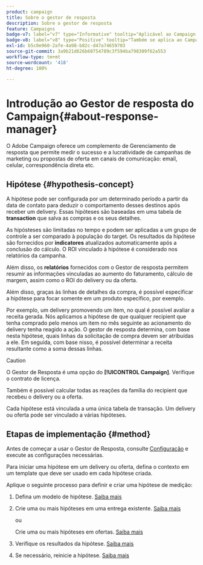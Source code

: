 ```yaml
---
product: campaign
title: Sobre o gestor de resposta
description: Sobre o gestor de resposta
feature: Campaigns
badge-v7: label="v7" type="Informative" tooltip="Aplicável ao Campaign Classic v7"
badge-v8: label="v8" type="Positive" tooltip="Também se aplica ao Campaign v8"
exl-id: b5c0e960-2afe-4a98-b82c-d47a74659703
source-git-commit: 3a9b21d626b60754789c3f594ba798309f62a553
workflow-type: tm+mt
source-wordcount: '418'
ht-degree: 100%

---
```


# Introdução ao Gestor de resposta do Campaign{#about-response-manager}



O Adobe Campaign oferece um complemento de Gerenciamento de resposta que permite medir o sucesso e a lucratividade de campanhas de marketing ou propostas de oferta em canais de comunicação: email, celular, correspondência direta etc.

## Hipótese {#hypothesis-concept}

A hipótese pode ser configurada por um determinado período a partir da data de contato para deduzir o comportamento desses destinos após receber um delivery. Essas hipóteses são baseadas em uma tabela de **transaction** que salva as compras e os seus detalhes.

As hipósteses são limitadas no tempo e podem ser aplicadas a um grupo de controle a ser comparado à população do target. Os resultados da hipótese são fornecidos por **indicatores** atualizados automaticamente após a conclusão do cálculo. O ROI vinculado à hipótese é considerado nos relatórios da campanha.

Além disso, os **relatórios** fornecidos com o Gestor de resposta permitem resumir as informações vinculadas ao aumento do faturamento, cálculo de margem, assim como o ROI do delivery ou da oferta.

Além disso, graças às linhas de detalhes da compra, é possível especificar a hipótese para focar somente em um produto específico, por exemplo.

Por exemplo, um delivery promovendo um item, no qual é possível avaliar a receita gerada. Nós aplicamos a hipótese de que qualquer recipient que tenha comprado pelo menos um item no mês seguinte ao acionamento do delivery tenha reagido a ação. O gestor de resposta determina, com base nesta hipótese, quais linhas da solicitação de compra devem ser atribuídas a ele. Em seguida, com base nisso, é possível determinar a receita resultante como a soma dessas linhas.

>[!CAUTION]
>
>O Gestor de Resposta é uma opção do **[!UICONTROL Campaign]**. Verifique o contrato de licença.

Também é possível calcular todas as reações da família do recipient que recebeu o delivery ou a oferta.

Cada hipótese está vinculada a uma única tabela de transação. Um delivery ou oferta pode ser vinculado a várias hipóteses.

## Etapas de implementação {#method}

Antes de começar a usar o Gestor de Resposta, consulte [Configuração](configuration.md) e execute as configurações necessárias.

Para iniciar uma hipótese em um delivery ou oferta, defina o contexto em um template que deve ser usado em cada hipótese criada.

Aplique o seguinte processo para definir e criar uma hipótese de medição:

1. Defina um modelo de hipótese. [Saiba mais](hypothesis-templates.md#creating-a-hypothesis-model)
1. Crie uma ou mais hipóteses em uma entrega existente. [Saiba mais](creating-hypotheses.md#referencing-a-hypothesis-in-a-campaign-delivery)

   ou

   Crie uma ou mais hipóteses em ofertas. [Saiba mais](creating-hypotheses.md#creating-a-hypothesis-on-an-offer)

1. Verifique os resultados da hipótese. [Saiba mais](hypothesis-tracking.md)
1. Se necessário, reinicie a hipótese. [Saiba mais](creating-hypotheses.md#creating-a-hypothesis-on-the-fly-on-a-delivery)
